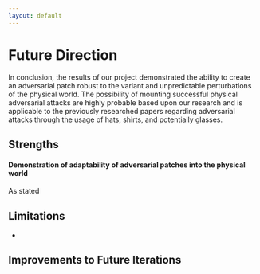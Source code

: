 ```yaml
---
layout: default
---
```


# Future Direction
In conclusion, the results of our project demonstrated the ability to create an adversarial patch robust to the variant and unpredictable perturbations of the physical world. The possibility of mounting successful physical adversarial attacks are highly probable based upon our research and is applicable to the previously researched papers regarding adversarial attacks through the usage of hats, shirts, and potentially glasses. 

## Strengths
#### Demonstration of adaptability of adversarial patches into the physical world
As stated

## Limitations
- 

## Improvements to Future Iterations


